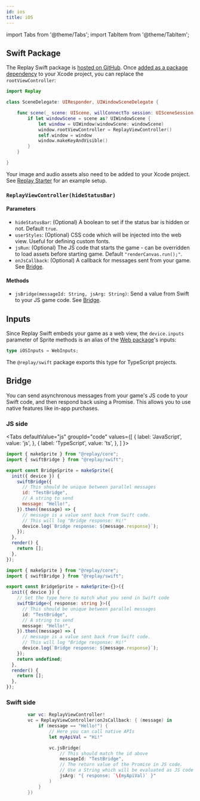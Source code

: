```yaml
---
id: ios
title: iOS
---
```


import Tabs from '@theme/Tabs';
import TabItem from '@theme/TabItem';

## Swift Package

The Replay Swift package is [hosted on GitHub](https://github.com/edbentley/replay-swift). Once [added as a package dependency](https://developer.apple.com/documentation/xcode/adding_package_dependencies_to_your_app) to your Xcode project, you can replace the `rootViewController`:

```swift {1,8}
import Replay

class SceneDelegate: UIResponder, UIWindowSceneDelegate {

    func scene(_ scene: UIScene, willConnectTo session: UISceneSession, options connectionOptions: UIScene.ConnectionOptions) {
        if let windowScene = scene as? UIWindowScene {
            let window = UIWindow(windowScene: windowScene)
            window.rootViewController = ReplayViewController()
            self.window = window
            window.makeKeyAndVisible()
        }
    }

}
```

Your image and audio assets also need to be added to your Xcode project. See [Replay Starter](starter.md) for an example setup.

### `ReplayViewController(hideStatusBar)`

#### Parameters

- `hideStatusBar`: (Optional) A boolean to set if the status bar is hidden or not. Default `true`.
- `userStyles`: (Optional) CSS code which will be injected into the web view. Useful for defining custom fonts.
- `jsRun`: (Optional) The JS code that starts the game - can be overridden to load assets before starting game. Default `"renderCanvas.run();"`.
- `onJsCallback`: (Optional) A callback for messages sent from your game. See [Bridge](#bridge).

#### Methods

- `jsBridge(messageId: String, jsArg: String)`: Send a value from Swift to your JS game code. See [Bridge](#bridge).

## Inputs

Since Replay Swift embeds your game as a web view, the `device.inputs` parameter of Sprite methods is an alias of the [Web package](web.md)'s inputs:

```ts
type iOSInputs = WebInputs;
```

The `@replay/swift` package exports this type for TypeScript projects.

## Bridge

You can send asynchronous messages from your game's JS code to your Swift code, and then respond back using a Promise. This allows you to use native features like in-app purchases.

### JS side

<Tabs
  defaultValue="js"
  groupId="code"
  values={[
    { label: 'JavaScript', value: 'js', },
    { label: 'TypeScript', value: 'ts', },
  ]
}>
<TabItem value="js">

```js
import { makeSprite } from "@replay/core";
import { swiftBridge } from "@replay/swift";

export const BridgeSprite = makeSprite({
  init({ device }) {
    swiftBridge({
      // This should be unique between parallel messages
      id: "TestBridge",
      // A string to send
      message: "Hello!",
    }).then((message) => {
      // message is a value sent back from Swift code.
      // This will log "Bridge response: Hi!"
      device.log(`Bridge response: ${message.response}`);
    });
  },
  render() {
    return [];
  },
});
```

</TabItem>
<TabItem value="ts">

```ts
import { makeSprite } from "@replay/core";
import { swiftBridge } from "@replay/swift";

export const BridgeSprite = makeSprite<{}>({
  init({ device }) {
    // Set the type here to match what you send in Swift code
    swiftBridge<{ response: string }>({
      // This should be unique between parallel messages
      id: "TestBridge",
      // A string to send
      message: "Hello!",
    }).then((message) => {
      // message is a value sent back from Swift code.
      // This will log "Bridge response: Hi!"
      device.log(`Bridge response: ${message.response}`);
    });
    return undefined;
  },
  render() {
    return [];
  },
});
```

</TabItem>
</Tabs>

### Swift side

```swift
        var vc: ReplayViewController!
        vc = ReplayViewController(onJsCallback: { (message) in
            if (message == "Hello!") {
                // Here you can call native APIs
                let myApiVal = "Hi!"

                vc.jsBridge(
                    // This should match the id above
                    messageId: "TestBridge",
                    // The return value of the Promise in JS code.
                    // Use a String which will be evaluated as JS code (like eval)
                    jsArg: "{ response: `\(myApiVal)` }"
                )
            }
        })
```
